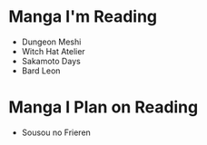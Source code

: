 # Manga I'm Reading
* Dungeon Meshi
* Witch Hat Atelier
* Sakamoto Days
* Bard Leon

# Manga I Plan on Reading
* Sousou no Frieren
